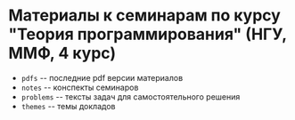 # Материалы к семинарам по курсу "Теория программирования" (НГУ, ММФ, 4 курс)

- `pdfs` -- последние pdf версии материалов
- `notes` -- конспекты семинаров
- `problems` -- тексты задач для самостоятельного решения
- `themes` -- темы докладов
